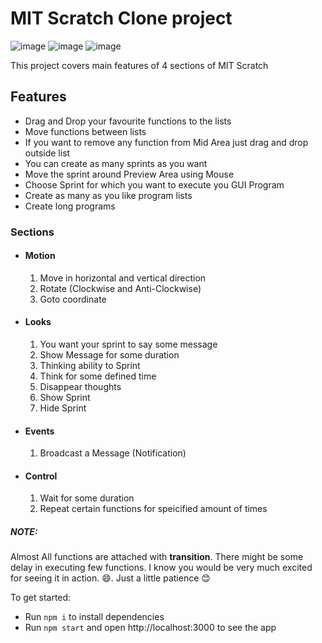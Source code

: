 # MIT Scratch Clone project

![image](https://user-images.githubusercontent.com/42883572/129966464-972f658a-fc79-481f-9983-69b795a2d701.png)
![image](https://user-images.githubusercontent.com/42883572/129966630-9dcbd470-d4c4-4c7d-b7eb-37496b770f08.png)
![image](https://user-images.githubusercontent.com/42883572/129966793-8ffc65fc-dae3-4395-877f-31de2b16768c.png)



This project covers main features of 4 sections of MIT Scratch

## Features
* Drag and Drop your favourite functions to the lists
* Move functions between lists
* If you want to remove any function from Mid Area just drag and drop outside list
* You can create as many sprints as you want
* Move the sprint around Preview Area using Mouse
* Choose Sprint for which you want to execute you GUI Program
* Create as many as you like program lists
* Create long programs  

### Sections
* #### Motion
  1. Move in horizontal and vertical direction
  2. Rotate (Clockwise and Anti-Clockwise)
  3. Goto coordinate
* #### Looks
  1. You want your sprint to say some message 
  2. Show Message for some duration
  3. Thinking ability to Sprint
  4. Think for some defined time
  5. Disappear thoughts
  6. Show Sprint
  7.  Hide Sprint
* #### Events
  1. Broadcast a Message (Notification)
* #### Control
  1. Wait for some duration
  2. Repeat certain functions for speicified amount of times

##### NOTE:
Almost All functions are attached with **transition**.
There might be some delay in executing few functions. I know you would be very much excited for seeing it in action. 😄. Just a little patience 😊

To get started:

- Run `npm i` to install dependencies
- Run `npm start` and open http://localhost:3000 to see the app
